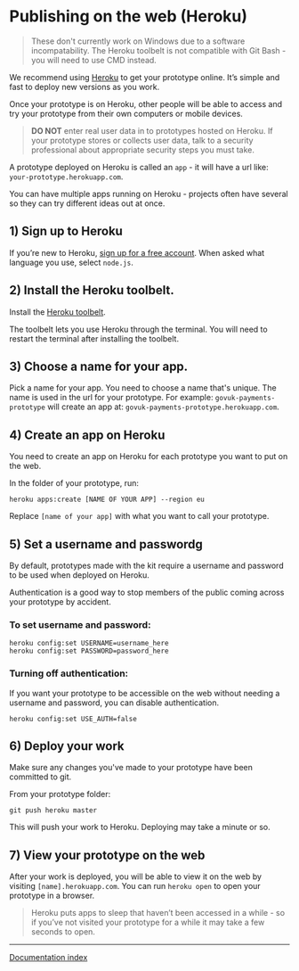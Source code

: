 # Publishing on the web (Heroku)

> These don't currently work on Windows due to a software incompatability. The Heroku toolbelt is not compatible with Git Bash - you will need to use CMD instead.

We recommend using [Heroku](http://www.heroku.com) to get your prototype online. It’s simple and fast to deploy new versions as you work.

Once your prototype is on Heroku, other people will be able to access and try your prototype from their own computers or mobile devices.

> **DO NOT** enter real user data in to prototypes hosted on Heroku. If your prototype stores or collects user data, talk to a security professional about appropriate security steps you must take.

A prototype deployed on Heroku is called an `app` - it will have a url like:
`your-prototype.herokuapp.com`.

You can have multiple apps running on Heroku - projects often have several so they can try different ideas out at once.


## 1) Sign up to Heroku

If you’re new to Heroku, [sign up for a free account](https://signup.heroku.com/). When asked what language you use, select `node.js`.

## 2) Install the Heroku toolbelt.

Install the [Heroku toolbelt](https://toolbelt.heroku.com/).

The toolbelt lets you use Heroku through the terminal. You will need to restart the terminal after installing the toolbelt.

## 3) Choose a name for your app.
Pick a name for your app. You need to choose a name that's unique. The name is used in the url for your prototype. For example: 
`govuk-payments-prototype` will create an app at:
`govuk-payments-prototype.herokuapp.com`.

## 4) Create an app on Heroku

You need to create an app on Heroku for each prototype you want to put on the web.

In the folder of your prototype, run:

```
heroku apps:create [NAME OF YOUR APP] --region eu
```
Replace `[name of your app]` with what you want to call your prototype.

## 5) Set a username and passwordg

By default, prototypes made with the kit require a username and password to be used when deployed on Heroku.

Authentication is a good way to stop members of the public coming across your prototype by accident.

### To set username and password:

```
heroku config:set USERNAME=username_here
heroku config:set PASSWORD=password_here
```

### Turning off authentication:

If you want your prototype to be accessible on the web without needing a username and password, you can disable authentication.

```
heroku config:set USE_AUTH=false
```

## 6) Deploy your work

Make sure any changes you've made to your prototype have been committed to git.

From your prototype folder:
```
git push heroku master
```
This will push your work to Heroku. Deploying may take a minute or so.

## 7) View your prototype on the web

After your work is deployed, you will be able to view it on the web by visiting `[name].herokuapp.com`.
You can run `heroku open` to open your prototype in a browser.

> Heroku puts apps to sleep that haven’t been accessed in a while - so if you’ve not visited your prototype for a while it may take a few seconds to open.


---
[Documentation index](../README.md)
